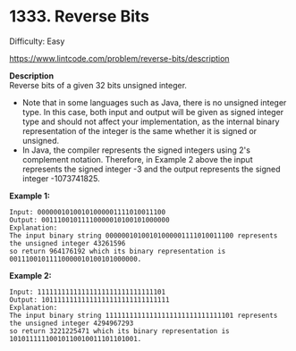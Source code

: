 # 1333. Reverse Bits

Difficulty: Easy

https://www.lintcode.com/problem/reverse-bits/description

**Description**  
Reverse bits of a given 32 bits unsigned integer.

* Note that in some languages such as Java, there is no unsigned integer type. In this case, both input and output will be given as signed integer type and should not affect your implementation, as the internal binary representation of the integer is the same whether it is signed or unsigned.
* In Java, the compiler represents the signed integers using 2's complement notation. Therefore, in Example 2 above the input represents the signed integer -3 and the output represents the signed integer -1073741825.

**Example 1:**
```
Input: 00000010100101000001111010011100
Output: 00111001011110000010100101000000
Explanation: 
The input binary string 00000010100101000001111010011100 represents the unsigned integer 43261596
so return 964176192 which its binary representation is 00111001011110000010100101000000.
```

**Example 2:**
```
Input: 11111111111111111111111111111101
Output: 10111111111111111111111111111111
Explanation: 
The input binary string 11111111111111111111111111111101 represents the unsigned integer 4294967293
so return 3221225471 which its binary representation is 10101111110010110010011101101001.
```
